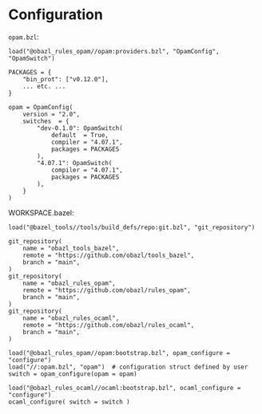 Configuration
=============

`opam.bzl`:

    load("@obazl_rules_opam//opam:providers.bzl", "OpamConfig", "OpamSwitch")

    PACKAGES = {
        "bin_prot": ["v0.12.0"],
        ... etc. ...
    }

    opam = OpamConfig(
        version = "2.0",
        switches  = {
            "dev-0.1.0": OpamSwitch(
                default  = True,
                compiler = "4.07.1",
                packages = PACKAGES
            ),
            "4.07.1": OpamSwitch(
                compiler = "4.07.1",
                packages = PACKAGES
            ),
        }
    )

WORKSPACE.bazel:

    load("@bazel_tools//tools/build_defs/repo:git.bzl", "git_repository")

    git_repository(
        name = "obazl_tools_bazel",
        remote = "https://github.com/obazl/tools_bazel",
        branch = "main",
    )
    git_repository(
        name = "obazl_rules_opam",
        remote = "https://github.com/obazl/rules_opam",
        branch = "main",
    )
    git_repository(
        name = "obazl_rules_ocaml",
        remote = "https://github.com/obazl/rules_ocaml",
        branch = "main",
    )

    load("@obazl_rules_opam//opam:bootstrap.bzl", opam_configure = "configure")
    load("//:opam.bzl", "opam")  # configuration struct defined by user
    switch = opam_configure(opam = opam)

    load("@obazl_rules_ocaml//ocaml:bootstrap.bzl", ocaml_configure = "configure")
    ocaml_configure( switch = switch )
